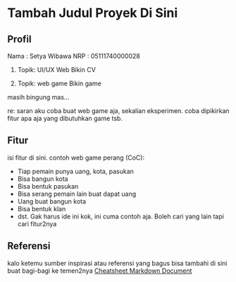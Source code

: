# Tambah Judul Proyek Di Sini

## Profil
Nama	: Setya Wibawa
NRP 	: 05111740000028

1. Topik: UI/UX Web
Bikin CV

2. Topik: web game
Bikin game

masih bingung mas...

re: saran aku coba buat web game aja, sekalian eksperimen. coba dipikirkan fitur apa aja yang dibutuhkan game tsb.

## Fitur
isi fitur di sini. contoh web game perang (CoC):
* Tiap pemain punya uang, kota, pasukan
* Bisa bangun kota
* Bisa bentuk pasukan
* Bisa serang pemain lain buat dapat uang
* Uang buat bangun kota
* Bisa bentuk klan
* dst.
Gak harus ide ini kok, ini cuma contoh aja. Boleh cari yang lain tapi cari fitur2nya

## Referensi
kalo ketemu sumber inspirasi atau referensi yang bagus bisa tambahi di sini buat bagi-bagi ke temen2nya
[Cheatsheet Markdown Document](https://github.com/adam-p/markdown-here/wiki/Markdown-Cheatsheet)